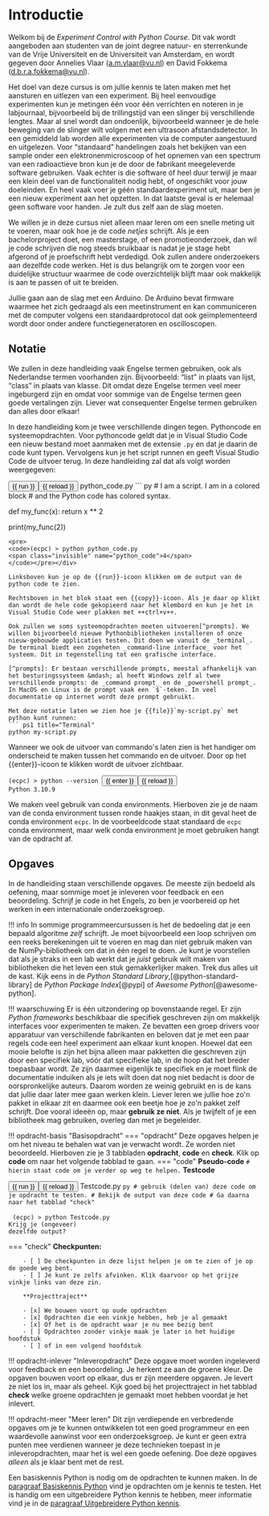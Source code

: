 # Introductie

Welkom bij de _Experiment Control with Python Course_. Dit vak wordt aangeboden aan studenten van de joint degree natuur- en sterrenkunde van de Vrije Universiteit en de Universiteit van Amsterdam, en wordt gegeven door Annelies Vlaar ([a.m.vlaar@vu.nl](mailto:a.m.vlaar@vu.nl)) en David Fokkema ([d.b.r.a.fokkema@vu.nl](mailto:d.b.r.a.fokkema@vu.nl)).

Het doel van deze cursus is om jullie kennis te laten maken met het aansturen en uitlezen van een experiment. Bij heel eenvoudige experimenten kun je metingen één voor één verrichten en noteren in je labjournaal, bijvoorbeeld bij de trillingstijd van een slinger bij verschillende lengtes. Maar al snel wordt dan ondoenlijk, bijvoorbeeld wanneer je de hele beweging van de slinger wilt volgen met een ultrasoon afstandsdetector. In een gemiddeld lab worden alle experimenten via de computer aangestuurd en uitgelezen. Voor <q>standaard</q> handelingen zoals het bekijken van een sample onder een elektronenmicroscoop of het opnemen van een spectrum van een radioactieve bron kun je de door de fabrikant meegeleverde software gebruiken. Vaak echter is die software óf heel duur terwijl je maar een klein deel van de functionaliteit nodig hebt, of ongeschikt voor jouw doeleinden. En heel vaak voer je géén standaardexperiment uit, maar ben je een nieuw experiment aan het opzetten. In dat laatste geval is er helemaal geen software voor handen. Je zult dus zelf aan de slag moeten.

We willen je in deze cursus niet alleen maar leren om een snelle meting uit te voeren, maar ook hoe je de code _netjes_ schrijft. Als je een bachelorproject doet, een masterstage, of een promotieonderzoek, dan wil je code schrijven die nog steeds bruikbaar is nadat je je stage hebt afgerond of je proefschrift hebt verdedigd. Ook zullen andere onderzoekers aan dezelfde code werken. Het is dus belangrijk om te zorgen voor een duidelijke structuur waarmee de code overzichtelijk blijft maar ook makkelijk is aan te passen of uit te breiden.

Jullie gaan aan de slag met een Arduino. De Arduino bevat firmware waarmee het zich gedraagd als een meetinstrument en kan communiceren met de computer volgens een standaardprotocol dat ook geïmplementeerd wordt door onder andere functiegeneratoren en oscilloscopen.


## Notatie

We zullen in deze handleiding vaak Engelse termen gebruiken, ook als Nederlandse termen voorhanden zijn. Bijvoorbeeld: <q>list</q> in plaats van lijst, <q>class</q> in plaats van klasse. Dit omdat deze Engelse termen veel meer ingeburgerd zijn en omdat voor sommige van de Engelse termen geen goede vertalingen zijn. Liever wat consequenter Engelse termen gebruiken dan alles door elkaar!

In deze handleiding kom je twee verschillende dingen tegen. Pythoncode en systeemopdrachten. Voor pythoncode geldt dat je in Visual Studio Code een nieuw bestand moet aanmaken met de extensie `.py` en dat je daarin de code kunt typen. Vervolgens kun je het script runnen en geeft Visual Studio Code de uitvoer terug. In deze handleiding zal dat als volgt worden weergegeven:

<div class="code-box"><button type="button" name="python_code" onclick="runScript('python_code')" class="run">{{ run }}</button><button type="button" name="python_code" onclick="runScript('python_code')" class="reload invisible">{{ reload }}</button> python_code.py
``` py
# I am a script. I am in a colored block
# and the Python code has colored syntax.

def my_func(x):
    return x ** 2

print(my_func(2))
```
<pre>
<code>(ecpc) > python python_code.py
<span class="invisible" name="python_code">4</span>
</code></pre></div>

Linksboven kun je op de {{run}}-icoon klikken om de output van de python code te zien.

Rechtsboven in het blok staat een {{copy}}-icoon. Als je daar op klikt dan wordt de hele code gekopieerd naar het klembord en kun je het in Visual Studio Code weer plakken met ++ctrl+v++.

Ook zullen we soms systeemopdrachten moeten uitvoeren[^prompts]. We willen bijvoorbeeld nieuwe Pythonbibliotheken installeren of onze nieuw-gebouwde applicaties testen. Dit doen we vanuit de _terminal_. De terminal biedt een zogeheten _command-line interface_ voor het systeem. Dit in tegenstelling tot een grafische interface.

[^prompts]: Er bestaan verschillende prompts, meestal afhankelijk van het besturingssysteem &mdash; al heeft Windows zelf al twee verschillende prompts: de _command prompt_ en de _powershell prompt_. In MacOS en Linux is de prompt vaak een `$`-teken. In veel documentatie op internet wordt deze prompt gebruikt.

Met deze notatie laten we zien hoe je {{file}}`my-script.py` met python kunt runnen:
``` ps1 title="Terminal"
python my-script.py
```
Wanneer we ook de uitvoer van commando's laten zien is het handiger om onderscheid te maken tussen het commando en de uitvoer.
Door op het {{enter}}-icoon te klikken wordt de uitvoer zichtbaar.
<pre><code>(ecpc) > python --version <button type="button" name="--version_index" onclick="runScript('--version_index')">{{ enter }}</button><button type="button" name="--version_index" onclick="runScript('--version_index')" class="invisible">{{ reload }}</button>
<span class="invisible" name="--version_index">Python 3.10.9</span>
</code></pre>

We maken veel gebruik van conda environments. Hierboven zie je de naam van de conda environment tussen ronde haakjes staan, in dit geval heet de conda environment `ecpc`. In de voorbeeldcode staat standaard de `ecpc` conda environment, maar welk conda environment je moet gebruiken hangt van de opdracht af.


## Opgaves

In de handleiding staan verschillende opgaves. De meeste zijn bedoeld als oefening, maar sommige moet je inleveren voor feedback en een beoordeling. Schrijf je code in het Engels, zo ben je voorbereid op het werken in een internationale onderzoeksgroep.

!!! info
    In sommige programmeercursussen is het de bedoeling dat je een bepaald algoritme _zelf_ schrijft. Je moet bijvoorbeeld een loop schrijven om een reeks berekeningen uit te voeren en mag dan niet gebruik maken van de NumPy-bibliotheek om dat in één regel te doen. Je kunt je voorstellen dat als je straks in een lab werkt dat je _juist_ gebruik wilt maken van bibliotheken die het leven een stuk gemakkerlijker maken. Trek dus alles uit de kast. Kijk eens in de _Python Standard Library_,[@python-standard-library] de _Python Package Index_[@pypi] of _Awesome Python_[@awesome-python].

!!! waarschuwing
    Er is één uitzondering op bovenstaande regel. Er zijn _Python frameworks_ beschikbaar die specifiek geschreven zijn om makkelijk interfaces voor experimenten te maken. Ze bevatten een groep drivers voor apparatuur van verschillende fabrikanten en beloven dat je met een paar regels code een heel experiment aan elkaar kunt knopen. Hoewel dat een mooie belofte is zijn het bijna alleen maar pakketten die geschreven zijn door een specifiek lab, vóór dat specifieke lab, in de hoop dat het breder toepasbaar wordt. Ze zijn daarmee eigenlijk te specifiek en je moet flink de documentatie induiken als je iets wilt doen dat nog niet bedacht is door de oorspronkelijke auteurs. Daarom worden ze weinig gebruikt en is de kans dat jullie daar later mee gaan werken klein. Liever leren we jullie hoe zo'n pakket in elkaar zit en daarmee ook een beetje hoe je zo'n pakket zelf schrijft. Doe vooral ideeën op, maar __gebruik ze niet__. Als je twijfelt of je een bibliotheek mag gebruiken, overleg dan met je begeleider.

!!! opdracht-basis "Basisopdracht"
    === "opdracht"
        Deze opgaves helpen je om het niveau te behalen wat van je verwacht wordt. Ze worden niet beoordeeld.
        Hierboven zie je 3 tabbladen **opdracht**, **code** en **check**. Klik op **code** om naar het volgende tabblad te gaan.
    === "code"
        **Pseudo-code**
        ```
        # hierin staat code om je verder op weg te helpen.
        ```
        **Testcode**
        <div class="code-box"><button type="button" name="Testcode_uitleg" onclick="runScript('Testcode_uitleg')" class="run">{{ run }}</button><button type="button" name="Testcode_uitleg" onclick="runScript('Testcode_uitleg')" class="reload invisible">{{ reload }}</button> Testcode.py
        ``` py
        # gebruik (delen van) deze code om je opdracht te testen.
        # Bekijk de output van deze code
        # Ga daarna naar het tabblad "check"
        ```
        <pre>
        <code>(ecpc) > python Testcode.py
        <span class="invisible" name="Testcode_uitleg">Krijg je (ongeveer) dezelfde output?</span>
        </code></pre></div>
    === "check"
        **Checkpunten:**
    
        - [ ] De checkpunten in deze lijst helpen je om te zien of je op de goede weg bent. 
        - [ ] Je kunt ze zelfs afvinken. Klik daarvoor op het grijze vinkje links van deze zin.

        **Projecttraject**
    
        - [x] We bouwen voort op oude opdrachten
        - [x] Opdrachten die een vinkje hebben, heb je al gemaakt
        - [x] Of het is de opdracht waar je nu mee bezig bent
        - [ ] Opdrachten zonder vinkje maak je later in het huidige hoofdstuk
        - [ ] of in een volgend hoofdstuk
    

!!! opdracht-inlever "Inleveropdracht"
    Deze opgave moet worden ingeleverd voor feedback en een beoordeling. Je herkent ze aan de groene kleur. De opgaven bouwen voort op elkaar, dus er zijn meerdere opgaven. Je levert ze niet los in, maar als geheel. Kijk goed bij het projecttraject in het tabblad **check** welke groene opdrachten je gemaakt moet hebben voordat je het inlevert. 


!!! opdracht-meer "Meer leren"
    Dit zijn verdiepende en verbredende opgaves om je te kunnen ontwikkelen tot een goed programmeur en een waardevolle aanwinst voor een onderzoeksgroep. Je kunt er geen extra punten mee verdienen wanneer je deze technieken toepast in je inleveropdrachten, maar het is wel een goede oefening. Doe deze opgaves _alleen_ als je klaar bent met de rest.

Een basiskennis Python is nodig om de opdrachten te kunnen maken. In de [paragraaf Basiskennis Python](basis-python.md#basiskennis-python) vind je opdrachten om je kennis te testen. Het is handig om een uitgebreidere Python kennis te hebben, meer informatie vind je in de [paragraaf Uitgebreidere Python kennis](vervolg-python.md#uitgebreidere-python-kennis).